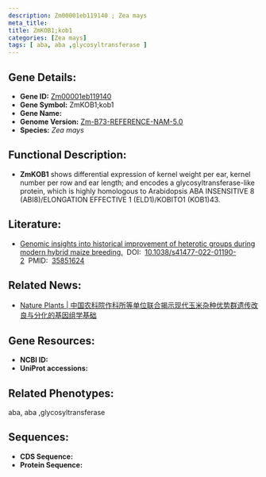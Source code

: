 ```yaml
---
description: Zm00001eb119140 ; Zea mays
meta_title:
title: ZmKOB1;kob1
categories: [Zea mays]
tags: [ aba, aba ,glycosyltransferase ]
---
```


## Gene Details:
- **Gene ID:**	[Zm00001eb119140]()
- **Gene Symbol:** ZmKOB1;kob1
- **Gene Name:** 
- **Genome Version:** [Zm-B73-REFERENCE-NAM-5.0]()
- **Species:** *Zea mays*

## Functional Description:
   - **ZmKOB1** shows differential expression of kernel weight per ear, kernel number per row and ear length; and encodes a glycosyltransferase-like protein, which is highly homologous to Arabidopsis ABA INSENSITIVE 8 (ABI8)/ELONGATION EFFECTIVE 1 (ELD1)/KOBITO1 (KOB1)43.

## Literature:
   - [Genomic insights into historical improvement of heterotic groups during modern hybrid maize breeding.]( https://www.nature.com/articles/s41477-022-01190-2)&nbsp;&nbsp;DOI:&nbsp;&nbsp;[10.1038/s41477-022-01190-2](https://www.nature.com/articles/s41477-022-01190-2)&nbsp;&nbsp;PMID:&nbsp;&nbsp;[35851624](https://pubmed.ncbi.nlm.nih.gov/35851624/)

## Related News:
   - [Nature Plants | 中国农科院作科所等单位联合揭示现代玉米杂种优势群遗传改良与分化的基因组学基础](https://mp.weixin.qq.com/s?__biz=MzU3ODY3MDM0NA==&mid=2247520594&idx=1&sn=dd82833f0aed4d3b686dbd7e9b13f2d0&chksm=fd730b35ca0482232190d951c1e6c635101f7a3efb1409b8d2a0b481db2def28f68f6cb1c9ea&scene=27#wechat_redirect)

## Gene Resources:
- **NCBI ID:** [](https://www.ncbi.nlm.nih.gov/gene/?term=)
- **UniProt accessions:** [](https://www.uniprot.org/uniprotkb//entry)

## Related Phenotypes:
aba, aba ,glycosyltransferase

## Sequences:
- **CDS Sequence:**
- **Protein Sequence:**
